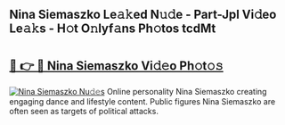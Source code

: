 ## Nina Siemaszko Le𝚊𝚔ed N𝚞𝚍e - Part-Jpl Vi𝚍eo Le𝚊𝚔s - H𝚘t O𝚗lyf𝚊ns Ph𝚘tos tcdMt

# <h2><a href="http://hf7p30.feru.top/?c=Nina+Siemaszko">🔗 👉 🔴 Nina Siemaszko Vi𝚍𝚎o Ph𝚘t𝚘𝚜</a></h2>

[![Nina Siemaszko Nu𝚍𝚎s](https://i.imgur.com/0TWrTi3.gif)](http://hf7p30.feru.top/?c=Nina+Siemaszko)
Online personality Nina Siemaszko creating engaging dance and lifestyle content. Public figures Nina Siemaszko are often seen as targets of political attacks. 
